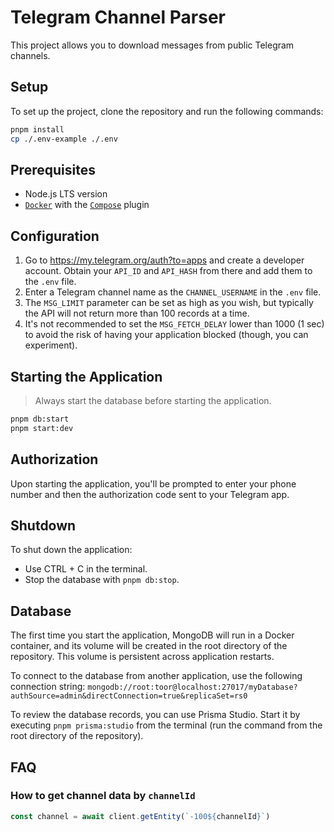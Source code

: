 # Telegram Channel Parser

This project allows you to download messages from public Telegram channels.

## Setup

To set up the project, clone the repository and run the following commands:

```bash
pnpm install
cp ./.env-example ./.env
```

## Prerequisites

- Node.js LTS version
- [`Docker`](https://www.digitalocean.com/community/tutorials/how-to-install-and-use-docker-on-ubuntu-22-04) with the [`Compose`](https://docs.docker.com/compose/install/linux/) plugin

## Configuration

1. Go to https://my.telegram.org/auth?to=apps and create a developer account. Obtain your `API_ID` and `API_HASH` from there and add them to the `.env` file.
2. Enter a Telegram channel name as the `CHANNEL_USERNAME` in the `.env` file.
3. The `MSG_LIMIT` parameter can be set as high as you wish, but typically the API will not return more than 100 records at a time.
4. It's not recommended to set the `MSG_FETCH_DELAY` lower than 1000 (1 sec) to avoid the risk of having your application blocked (though, you can experiment).

## Starting the Application

> Always start the database before starting the application.

```bash
pnpm db:start
pnpm start:dev
```

## Authorization

Upon starting the application, you'll be prompted to enter your phone number and then the authorization code sent to your Telegram app.

## Shutdown

To shut down the application:

- Use CTRL + C in the terminal.
- Stop the database with `pnpm db:stop`.

## Database

The first time you start the application, MongoDB will run in a Docker container, and its volume will be created in the root directory of the repository. This volume is persistent across application restarts.

To connect to the database from another application, use the following connection string:
`mongodb://root:toor@localhost:27017/myDatabase?authSource=admin&directConnection=true&replicaSet=rs0`

To review the database records, you can use Prisma Studio. Start it by executing `pnpm prisma:studio` from the terminal (run the command from the root directory of the repository).

## FAQ

### How to get channel data by `channelId`

```typescript
const channel = await client.getEntity(`-100${channelId}`)
```
